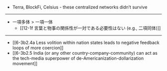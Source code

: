 - Terra, BlockFi, Celsius - these centralized networks didn’t survive
---
- 一項多体 > 一項一体
  - [[12-1f 言葉と物事の関係性が一対である必要性はない (e.g., 二項同体)]]
---
- [[6-3b2.4a Less volition within nation states leads to negative feedback loops of more coercion]]
- [[6-3b2.5 India (or any other country-company-community) can act as the tech-media superpower of de-Americanization-dollarization movement]]
